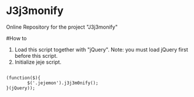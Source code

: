 # J3j3monify
Online Repository for the project "J3j3monify"

#How to

1. Load this script together with "jQuery". Note: you must load jQuery first before this script.
2. Initialize jeje script.

<pre lang="javascript"><code>
(function($){
        $('.jejemon').j3j3m0nify();
}(jQuery));
</code></pre>

